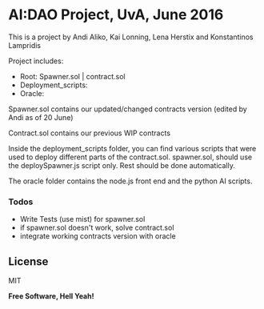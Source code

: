 # AI:DAO Project, UvA, June 2016

This is a project by Andi Aliko, Kai Lonning, Lena Herstix and Konstantinos Lampridis


Project includes:
  - Root: Spawner.sol | contract.sol
  - Deployment_scripts:
  - Oracle:

Spawner.sol contains our updated/changed contracts version (edited by Andi as of 20 June)

Contract.sol contains our previous WIP contracts

Inside the deployment_scripts folder, you can find various scripts that were used to deploy different parts of the contract.sol.
spawner.sol, should use the deploySpawner.js script only. Rest should be done automatically.

The oracle folder contains the node.js front end and the python AI scripts.

### Todos

 - Write Tests (use mist) for spawner.sol
 - if spawner.sol doesn't work, solve contract.sol
 - integrate working contracts version with oracle

License
----

MIT


**Free Software, Hell Yeah!**



  
